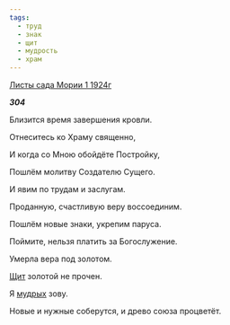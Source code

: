 ```yaml
---
tags:
  - труд
  - знак
  - щит
  - мудрость
  - храм
---
```

[Листы сада Мории 1 1924г](https://127.0.0.1:4002/agni/1924)

___304___

Близится время завершения кровли.   

Отнеситесь ко Храму священно,   

И когда со Мною обойдёте Постройку,   

Пошлём молитву Создателю Сущего.   

И явим по трудам и заслугам.   

Проданную, счастливую веру воссоединим.   

Пошлём новые знаки, укрепим паруса.   

Поймите, нельзя платить за Богослужение.   

Умерла вера под золотом.   

[Щит](../../../tags/#щит) золотой не прочен.   

Я [мудрых](../../../tags/#мудрость) зову.   

Новые и нужные соберутся, и древо союза процветёт.   

